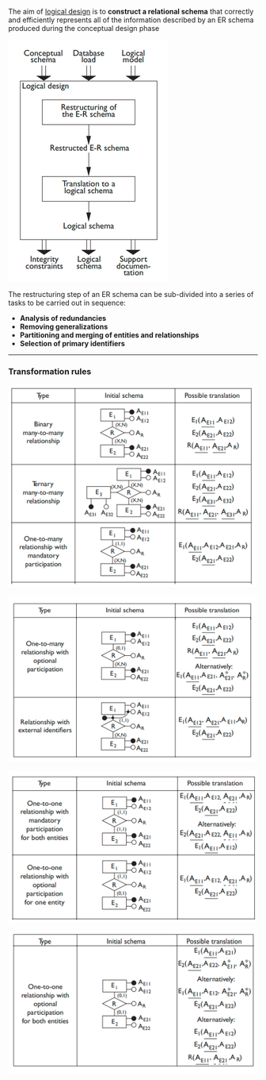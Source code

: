 The aim of [logical design](https://users.dimi.uniud.it/~angelo.montanari/logicDesign.pdf) is to **construct a relational schema** that correctly and efficiently represents all of the information described by an ER schema produced during the conceptual design phase

![](pictures/Pasted%20image%2020230608193205.png)

The restructuring step of an ER schema can be sub-divided into a series of tasks to be carried out in sequence: 

* **Analysis of redundancies**
* **Removing generalizations** 
* **Partitioning and merging of entities and relationships**
* **Selection of primary identifiers**

------------

### Transformation rules

![](pictures/Pasted%20image%2020230610141753.png)

![](pictures/Pasted%20image%2020230610141802.png)

![](pictures/Pasted%20image%2020230610141825.png)

![](pictures/Pasted%20image%2020230610141840.png)

